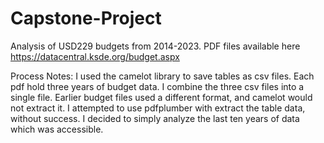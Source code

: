 # Capstone-Project

Analysis of USD229 budgets from 2014-2023. PDF files available here https://datacentral.ksde.org/budget.aspx

Process Notes:
I used the camelot library to save tables as csv files. Each pdf hold three years of budget data.
I combine the three csv files into a single file.
Earlier budget files used a different format, and camelot would not extract it. I attempted to use pdfplumber with extract the table data, without success. I decided to simply analyze the last ten years of data which was accessible.
